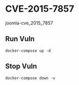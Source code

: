 # CVE-2015-7857

joomla-cve_2015_7857

## Run Vuln

```
docker-compose up -d
```

## Stop Vuln

```
docker-compose down -v
```

